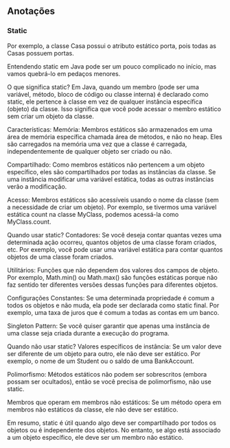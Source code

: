 ## Anotações

### Static
Por exemplo, a classe Casa possui o atributo estático porta, pois todas as Casas possuem portas.

Entendendo static em Java pode ser um pouco complicado no início, mas vamos quebrá-lo em pedaços menores.

O que significa static?
Em Java, quando um membro (pode ser uma variável, método, bloco de código ou classe interna) é declarado como static, ele pertence à classe em vez de qualquer instância específica (objeto) da classe. Isso significa que você pode acessar o membro estático sem criar um objeto da classe.

Características:
Memória: Membros estáticos são armazenados em uma área de memória específica chamada área de métodos, e não no heap. Eles são carregados na memória uma vez que a classe é carregada, independentemente de qualquer objeto ser criado ou não.

Compartilhado: Como membros estáticos não pertencem a um objeto específico, eles são compartilhados por todas as instâncias da classe. Se uma instância modificar uma variável estática, todas as outras instâncias verão a modificação.

Acesso: Membros estáticos são acessíveis usando o nome da classe (sem a necessidade de criar um objeto). Por exemplo, se tivermos uma variável estática count na classe MyClass, podemos acessá-la como MyClass.count.

Quando usar static?
Contadores: Se você deseja contar quantas vezes uma determinada ação ocorreu, quantos objetos de uma classe foram criados, etc. Por exemplo, você pode usar uma variável estática para contar quantos objetos de uma classe foram criados.

Utilitários: Funções que não dependem dos valores dos campos de objeto. Por exemplo, Math.min() ou Math.max() são funções estáticas porque não faz sentido ter diferentes versões dessas funções para diferentes objetos.

Configurações Constantes: Se uma determinada propriedade é comum a todos os objetos e não muda, ela pode ser declarada como static final. Por exemplo, uma taxa de juros que é comum a todas as contas em um banco.

Singleton Pattern: Se você quiser garantir que apenas uma instância de uma classe seja criada durante a execução do programa.

Quando não usar static?
Valores específicos de instância: Se um valor deve ser diferente de um objeto para outro, ele não deve ser estático. Por exemplo, o nome de um Student ou o saldo de uma BankAccount.

Polimorfismo: Métodos estáticos não podem ser sobrescritos (embora possam ser ocultados), então se você precisa de polimorfismo, não use static.

Membros que operam em membros não estáticos: Se um método opera em membros não estáticos da classe, ele não deve ser estático.

Em resumo, static é útil quando algo deve ser compartilhado por todos os objetos ou é independente dos objetos. No entanto, se algo está associado a um objeto específico, ele deve ser um membro não estático.
